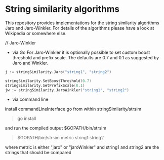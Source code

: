 # String similarity algorithms

This repository provides implementations for the string similarity algorithms Jaro and Jaro-Winkler. For details of the algorithms please have a look at Wikipedia or somewhere else.

// Jaro-Winkler
* via Go
For Jaro-Winkler it is optionally possible to set custom boost threshold and prefix scale. The defaults are 0.7 and 0.1 as suggested by Jaro and Winkler.

```go
j := stringSimilarity.Jaro("string1", "string2")

stringSimilarity.SetBoostThreshold(0.7)
stringSimilarity.SetPrefixScale(0.1)
jw := stringSimilarity.JaroWinkler("string1", "string2")
```

* via command line

install commandLineInterface.go from within stringSimilarity/strsim
> go install

and run the compiled output $GOPATH/bin/strsim
> $GOPATH/bin/strsim metric string1 string2

where metric is either "jaro" or "jaroWinkler"
and string1 and string2 are the strings that should be compared
